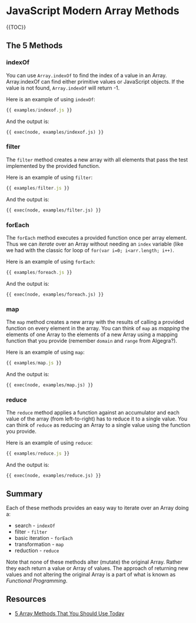 # JavaScript Modern Array Methods

{{TOC}}

## The 5 Methods

### indexOf

You can use `Array.indexOf` to find the index of a value in an Array. Array.indexOf can find either primitive values or JavaScript objects. If the value is not found, `Array.indexOf` will return -1.

Here is an example of using `indexOf`:

```javascript
{{ examples/indexof.js }}
```

And the output is:

```
{{ exec(node, examples/indexof.js) }}
```

### filter

The `filter` method creates a new array with all elements that pass the test implemented by the provided function.

Here is an example of using `filter`:

```javascript
{{ examples/filter.js }}
```

And the output is:

```
{{ exec(node, examples/filter.js) }}
```

### forEach

The `forEach` method executes a provided function once per array element. Thus we can _iterate_ over an Array without needing an `index` variable (like we had with the classic for loop of `for(var i=0; i<arr.length; i++)`.

Here is an example of using `forEach`:

```javascript
{{ examples/foreach.js }}
```

And the output is:

```
{{ exec(node, examples/foreach.js) }}
```

### map

The `map` method creates a new array with the results of calling a provided function on every element in the array. You can think of `map` as _mapping_ the elements of one Array to the elements of a new Array using a mapping function that you provide (remember `domain` and `range` from Algegra?).

Here is an example of using `map`:

```javascript
{{ examples/map.js }}
```

And the output is:

```
{{ exec(node, examples/map.js) }}
```

### reduce

The `reduce` method applies a function against an accumulator and each value of the array (from left-to-right) has to reduce it to a single value. You can think of `reduce` as reducing an Array to a single value using the function you provide.

Here is an example of using `reduce`:

```javascript
{{ examples/reduce.js }}
```

And the output is:

```
{{ exec(node, examples/reduce.js) }}
```

## Summary

Each of these methods provides an easy way to iterate over an Array doing a:

* search - `indexOf`
* filter - `filter`
* basic iteration - `forEach`
* transformation - `map`
* reduction - `reduce`

Note that none of these methods alter (mutate) the original Array. Rather they each return a value or Array of values. The approach of returning new values and not altering the original Array is a part of what is known as _Functional Programming_.

## Resources

* [5 Array Methods That You Should Use Today](http://colintoh.com/blog/5-array-methods-that-you-should-use-today)
